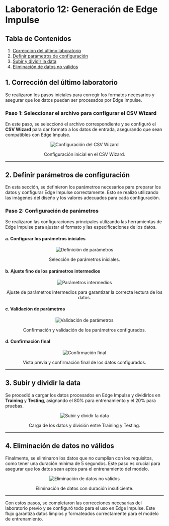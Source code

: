 # Laboratorio 12: Generación de Edge Impulse 

## Tabla de Contenidos

1. [Corrección del último laboratorio](#1-Corrección-del-último-laboratorio)
2. [Definir parámetros de configuración](#2-Definir-parámetros-de-configuración)
3. [Subir y dividir la data](#3-Subir-y-dividir-la-data)
4. [Eliminación de datos no válidos](#4-Eliminación-de-datos-no-válidos)


## 1. Corrección del último laboratorio

Se realizaron los pasos iniciales para corregir los formatos necesarios y asegurar que los datos puedan ser procesados por Edge Impulse. 

### Paso 1: Seleccionar el archivo para configurar el CSV Wizard

En este paso, se seleccionó el archivo correspondiente y se configuró el **CSV Wizard** para dar formato a los datos de entrada, asegurando que sean compatibles con Edge Impulse.

<div align="center">
  <img src="./Imagen/1.jpg" alt="Configuración del CSV Wizard"><p>
  Configuración inicial en el CSV Wizard.
  </p>
</div>

---

## 2. Definir parámetros de configuración

En esta sección, se definieron los parámetros necesarios para preparar los datos y configurar Edge Impulse correctamente. Esto se realizó utilizando las imágenes del diseño y los valores adecuados para cada configuración.

### Paso 2: Configuración de parámetros
Se realizaron las configuraciones principales utilizando las herramientas de Edge Impulse para ajustar el formato y las especificaciones de los datos.

#### a. Configurar los parámetros iniciales
<div align="center">
  <img src="./Imagen/2.jpg" alt="Definición de parámetros"><p>
  Selección de parámetros iniciales.
  </p>
</div>

#### b. Ajuste fino de los parámetros intermedios
<div align="center">
  <img src="./Imagen/3.jpg" alt="Parámetros intermedios"><p>
  Ajuste de parámetros intermedios para garantizar la correcta lectura de los datos.
  </p>
</div>

#### c. Validación de parámetros
<div align="center">
  <img src="./Imagen/4.jpg" alt="Validación de parámetros"><p>
  Confirmación y validación de los parámetros configurados.
  </p>
</div>

#### d. Confirmación final
<div align="center">
  <img src="./Imagen/5.jpg" alt="Confirmación final"><p>
  Vista previa y confirmación final de los datos configurados.
  </p>
</div>

---

## 3. Subir y dividir la data

Se procedió a cargar los datos procesados en Edge Impulse y dividirlos en **Training** y **Testing**, asignando el 80% para entrenamiento y el 20% para pruebas.

<div align="center">
  <img src="./Imagen/6.jpg" alt="Subir y dividir la data"><p>
  Carga de los datos y división entre Training y Testing.
  </p>
</div>

---

## 4. Eliminación de datos no válidos

Finalmente, se eliminaron los datos que no cumplían con los requisitos, como tener una duración mínima de 5 segundos. Este paso es crucial para asegurar que los datos sean aptos para el entrenamiento del modelo.

<div align="center">
  <img src="./Imagen/7.jpg" alt="Eliminación de datos no válidos"><p>
  Eliminación de datos con duración insuficiente.
  </p>
</div>

---

Con estos pasos, se completaron las correcciones necesarias del laboratorio previo y se configuró todo para el uso en Edge Impulse. Este flujo garantiza datos limpios y formateados correctamente para el modelo de entrenamiento.
